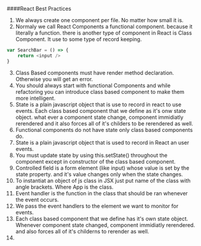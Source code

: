 ####React Best Practices
1.  We always create one component per file. No matter how small it is.
2.  Normaly we call React Components a functional component. because it literally a function. there is another type of component in React is Class Component. It use to some type of record keeping.

```javascript
var SearchBar = () => {
    return <input />
}
```
3.  Class Based components must have render method declaration. Otherwise you will get an error.
4.  You should always start with functional Components and while refactoring you can introduce class based component to make them more intelligent.
5.  State is a plain javascript object that is use to record in react to use events. Each class based component that we define as it's onw state object. what ever a component state change, component immidiatly rerendered and it also forces all of it's childers to be rerendered as well.
6.  Functional components do not have state only class based components do.
7.  State is a plain javascript object that is used to record in React an user events.
8.  You must update state by using this.setState() throughout the component except in constructor of the class based component.
9.  Controlled field is a form element (like input) whose value is set by the state property. and it's value changes only when the state changes.
10. To instantiat an object of js class in JSX just put name of the class with angle brackets. <App /> Where App is the class.
11. Event handler is the function in the class that should be ran whenever the event occurs.
12. We pass the event handlers to the element we want to monitor for events.
13. Each class based component that we define has it's own state object. Whenever component state changed, component immidiatly rerendered. and also forces all of it's childerns to rerender as well.
13. 